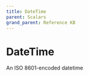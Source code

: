 ```yaml
---
title: DateTime
parent: Scalars
grand_parent: Reference KB
---
```


# DateTime

An ISO 8601-encoded datetime

